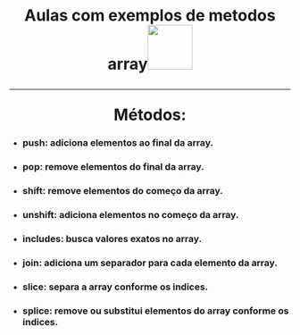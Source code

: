 <h1 align="center">Aulas com exemplos de metodos array<img src = "https://i.pinimg.com/originals/fd/1e/dd/fd1edd05b33d229e6e845c473042c088.gif" width = 80px </h1>

---

<div <h2 align="center">Métodos:</h2>


- <h3>push: <strong>adiciona</strong> elementos ao final da array.</h3>
- <h3>pop: <strong>remove</strong> elementos do final da array.</h3>
- <h3>shift: <strong>remove</strong> elementos do começo da array.</h3>
- <h3>unshift: <strong>adiciona</strong> elementos no começo da array.</h3>
- <h3>includes: <strong>busca</strong> valores exatos no array.</h3>
- <h3>join: <strong>adiciona</strong> um separador para cada elemento da array.</h3>
- <h3>slice: <strong>separa</strong> a array conforme os indices.</h3>
- <h3>splice: <strong>remove ou substitui</strong> elementos do array conforme os indices.</h3>
